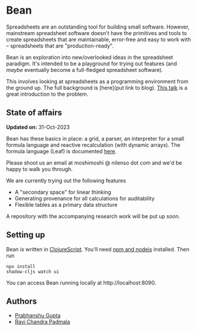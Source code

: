 # Bean

Spreadsheets are an outstanding tool for building small software. However, mainstream spreadsheet software doesn't have the primitives and tools to create spreadsheets that are maintainable, error-free and easy to work with – spreadsheets that are "production-ready".

Bean is an exploration into new/overlooked ideas in the spreadsheet paradigm. It's intended to be a playground for trying out features (and _maybe_ eventually become a full-fledged spreadsheet software).

This involves looking at spreadsheets as a programming environment from the ground up. The full background is [here](put link to blog). [This talk](https://www.youtube.com/watch?v=0yKf8TrLUOw) is a great introduction to the problem.

## State of affairs

**Updated on:** 31-Oct-2023

Bean has these basics in place: a grid, a parser, an interpreter for a small formula language and reactive recalculation (with dynamic arrays). The formula language (Leaf) is documented [here](formula-language.md).

Please shoot us an email at moshimoshi @ nilenso dot com and we'd be happy to walk you through.

We are currently trying out the following features
- A "secondary space" for linear thinking
- Generating provenance for all calculations for auditability
- Flexible tables as a primary data structure

A repository with the accompanying research work will be put up soon.

## Setting up

Bean is written in [ClojureScript](https://clojurescript.org/). You'll need [npm and nodejs](https://docs.npmjs.com/downloading-and-installing-node-js-and-npm) installed. Then run

```
npx install
shadow-cljs watch ui
```

You can access Bean running locally at http://localhost:8090.

## Authors
- [Prabhanshu Gupta](https://github.com/prabhanshuguptagit)
- [Ravi Chandra Padmala](https://github.com/neenaoffline)
